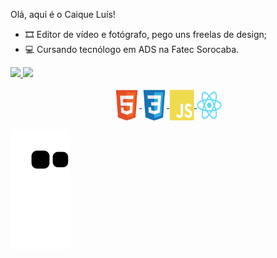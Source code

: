 Olá, aqui é o Caique Luís! 


- 🎞️ Editor de vídeo e fotógrafo, pego uns freelas de design;
- 💻 Cursando tecnólogo em ADS na Fatec Sorocaba.


<div>
  <a href="https://github.com/lpcaique">
  <img height="180em" src="https://github-readme-stats.vercel.app/api?username=lpcaique&show_icons=true&theme=dracula&include_all_commits=true&count+private=true"/>
  <img height="180em" src="https://github-readme-stats.vercel.app/api/top-langs/?username=lpcaique&layout=compact&langs_count=16&theme=dracula"/>
</div>
  
  
</div>
<div style="display: inline_block"><br>
  <center>
  <img align="center" alt="" height="50" width="40" src="https://raw.githubusercontent.com/devicons/devicon/master/icons/html5/html5-original.svg">
  <img align="center" alt="" height="50" width="40" src="https://raw.githubusercontent.com/devicons/devicon/master/icons/css3/css3-original.svg">
  <img align="center" alt="" height="50" width="40" src="https://raw.githubusercontent.com/devicons/devicon/master/icons/javascript/javascript-plain.svg">
  <img align="center" alt="" height="50" width="40" src="https://raw.githubusercontent.com/devicons/devicon/master/icons/react/react-original.svg">
  </center>
</div>

 ![Snake animation](https://github.com/lpcaique/lpcaique/blob/output/github-contribution-grid-snake.svg)
